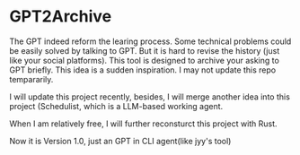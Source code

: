 # GPT2Archive
The GPT indeed reform the learing process. Some technical problems could be easily solved by talking to GPT. But it is hard to revise the history (just like your social platforms). This tool is designed to archive your asking to GPT briefly. This idea is a sudden inspiration. I may not update this repo tempararily.


I will update this project recently, besides, I will merge another idea into this project (Schedulist, which is a LLM-based working agent.

When I am relatively free, I will further reconsturct this project with Rust.

Now it is Version 1.0, just an GPT in CLI agent(like jyy's tool)
